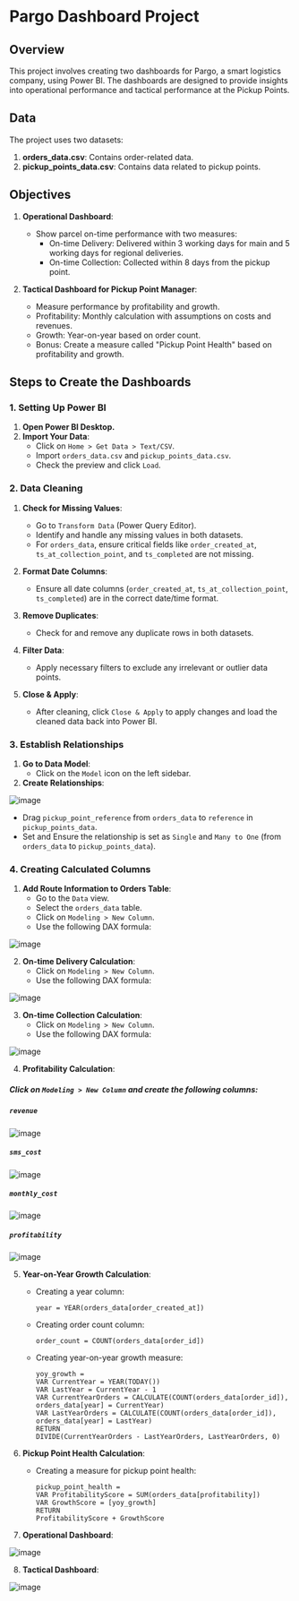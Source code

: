 # Pargo Dashboard Project

## Overview

This project involves creating two dashboards for Pargo, a smart logistics company, using Power BI. The dashboards are designed to provide insights into operational performance and tactical performance at the Pickup Points.

## Data

The project uses two datasets:
1. **orders_data.csv**: Contains order-related data.
2. **pickup_points_data.csv**: Contains data related to pickup points.

## Objectives

1. **Operational Dashboard**:
   - Show parcel on-time performance with two measures:
     - On-time Delivery: Delivered within 3 working days for main and 5 working days for regional deliveries.
     - On-time Collection: Collected within 8 days from the pickup point.
   
2. **Tactical Dashboard for Pickup Point Manager**:
   - Measure performance by profitability and growth.
   - Profitability: Monthly calculation with assumptions on costs and revenues.
   - Growth: Year-on-year based on order count.
   - Bonus: Create a measure called "Pickup Point Health" based on profitability and growth.

## Steps to Create the Dashboards

### 1. Setting Up Power BI

1. **Open Power BI Desktop.**
2. **Import Your Data**:
   - Click on `Home > Get Data > Text/CSV`.
   - Import `orders_data.csv` and `pickup_points_data.csv`.
   - Check the preview and click `Load`.

### 2. Data Cleaning

1. **Check for Missing Values**:
   - Go to `Transform Data` (Power Query Editor).
   - Identify and handle any missing values in both datasets.
   - For `orders_data`, ensure critical fields like `order_created_at`, `ts_at_collection_point`, and `ts_completed` are not missing.

2. **Format Date Columns**:
   - Ensure all date columns (`order_created_at`, `ts_at_collection_point`, `ts_completed`) are in the correct date/time format.

3. **Remove Duplicates**:
   - Check for and remove any duplicate rows in both datasets.

4. **Filter Data**:
   - Apply necessary filters to exclude any irrelevant or outlier data points.

5. **Close & Apply**:
   - After cleaning, click `Close & Apply` to apply changes and load the cleaned data back into Power BI.

### 3. Establish Relationships

1. **Go to Data Model**:
   - Click on the `Model` icon on the left sidebar.
2. **Create Relationships**:

![image](https://github.com/user-attachments/assets/9de504ce-aa13-404e-a095-39ccbed55b9f)

   
   - Drag `pickup_point_reference` from `orders_data` to `reference` in `pickup_points_data`.
   - Set and Ensure the relationship is set as `Single` and `Many to One` (from `orders_data` to `pickup_points_data`).

### 4. Creating Calculated Columns

1. **Add Route Information to Orders Table**:
   - Go to the `Data` view.
   - Select the `orders_data` table.
   - Click on `Modeling > New Column`.
   - Use the following DAX formula:
     
![image](https://github.com/user-attachments/assets/6a68446a-652e-4313-ac9c-1800d11f9464)

2. **On-time Delivery Calculation**:
   - Click on `Modeling > New Column`.
   - Use the following DAX formula:
    
![image](https://github.com/user-attachments/assets/e9e337c6-2aca-4be7-97b2-362a5a99ee6e)


3. **On-time Collection Calculation**:
   - Click on `Modeling > New Column`.
   - Use the following DAX formula:

![image](https://github.com/user-attachments/assets/66aa64e0-8639-44bf-aee1-7105a12b966a)

4. **Profitability Calculation**:
##### Click on `Modeling > New Column` and create the following columns:
##### `revenue`
![image](https://github.com/user-attachments/assets/781ad34d-6f7d-4a81-b826-68ede2857efe)

##### `sms_cost`
![image](https://github.com/user-attachments/assets/54d8e809-1bc4-4a44-b66f-9393056de968)
   
##### `monthly_cost`
![image](https://github.com/user-attachments/assets/fb47dce2-d739-49c5-8230-be0ee189c69a)
  
##### `profitability`
![image](https://github.com/user-attachments/assets/97cbc6e9-7f6a-4db4-abc6-a216d33ca4be)
     
5. **Year-on-Year Growth Calculation**:
   - Creating a year column:
     ```dax
     year = YEAR(orders_data[order_created_at])
     ```
   - Creating order count column:
     ```dax
     order_count = COUNT(orders_data[order_id])
     ```
   - Creating year-on-year growth measure:
     ```dax
     yoy_growth = 
     VAR CurrentYear = YEAR(TODAY())
     VAR LastYear = CurrentYear - 1
     VAR CurrentYearOrders = CALCULATE(COUNT(orders_data[order_id]), orders_data[year] = CurrentYear)
     VAR LastYearOrders = CALCULATE(COUNT(orders_data[order_id]), orders_data[year] = LastYear)
     RETURN
     DIVIDE(CurrentYearOrders - LastYearOrders, LastYearOrders, 0)
     ```

6. **Pickup Point Health Calculation**:
   - Creating a measure for pickup point health:
     ```dax
     pickup_point_health = 
     VAR ProfitabilityScore = SUM(orders_data[profitability])
     VAR GrowthScore = [yoy_growth]
     RETURN
     ProfitabilityScore + GrowthScore
     ```

6. **Operational Dashboard**:

![image](https://github.com/user-attachments/assets/f9d2465d-329e-4960-90bf-b1968116cc56)


   
8. **Tactical Dashboard**:

![image](https://github.com/user-attachments/assets/136a71dd-08ca-4676-901c-ba8a95ec766f)



